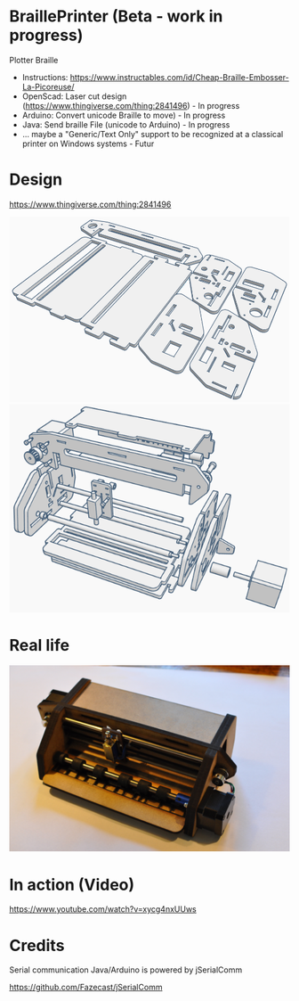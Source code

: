 # BraillePrinter (Beta - work in progress)
Plotter Braille
- Instructions: https://www.instructables.com/id/Cheap-Braille-Embosser-La-Picoreuse/
- OpenScad: Laser cut design (https://www.thingiverse.com/thing:2841496) - In progress
- Arduino: Convert unicode Braille to move) - In progress
- Java: Send braille File (unicode to Arduino) - In progress
- ... maybe a "Generic/Text Only" support to be recognized at a classical printer on Windows systems - Futur

# Design

https://www.thingiverse.com/thing:2841496

![Alt text](https://raw.githubusercontent.com/iapafoto/BraillePrinter/master/Media/Notice/Cut_6mm.png)
![Alt text](https://raw.githubusercontent.com/iapafoto/BraillePrinter/master/Media/Notice/ExplodedFull.png)

# Real life

![Alt text](https://raw.githubusercontent.com/iapafoto/BraillePrinter/master/Media/DSC_0298.JPG)

# In action (Video)

https://www.youtube.com/watch?v=xycg4nxUUws

# Credits
Serial communication Java/Arduino is powered by jSerialComm

https://github.com/Fazecast/jSerialComm

